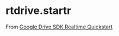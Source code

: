 rtdrive.startr
==============

From [Google Drive SDK Realtime Quickstart](https://developers.google.com/drive/realtime/realtime-quickstart)
